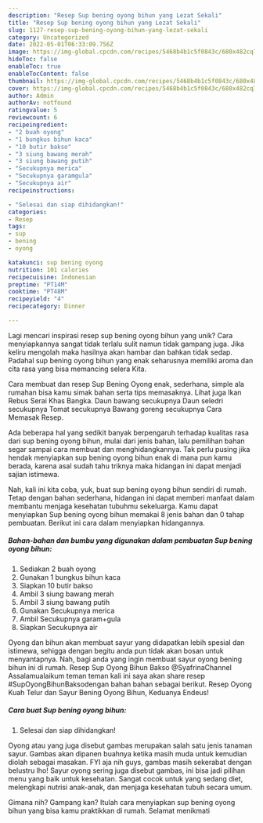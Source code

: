 ```yaml
---
description: "Resep Sup bening oyong bihun yang Lezat Sekali"
title: "Resep Sup bening oyong bihun yang Lezat Sekali"
slug: 1127-resep-sup-bening-oyong-bihun-yang-lezat-sekali
category: Uncategorized
date: 2022-05-01T06:33:09.756Z
image: https://img-global.cpcdn.com/recipes/5468b4b1c5f0843c/680x482cq70/sup-bening-oyong-bihun-foto-resep-utama.jpg
hideToc: false
enableToc: true
enableTocContent: false
thumbnail: https://img-global.cpcdn.com/recipes/5468b4b1c5f0843c/680x482cq70/sup-bening-oyong-bihun-foto-resep-utama.jpg
cover: https://img-global.cpcdn.com/recipes/5468b4b1c5f0843c/680x482cq70/sup-bening-oyong-bihun-foto-resep-utama.jpg
author: Admin
authorAv: notfound
ratingvalue: 5
reviewcount: 6
recipeingredient:
- "2 buah oyong"
- "1 bungkus bihun kaca"
- "10 butir bakso"
- "3 siung bawang merah"
- "3 siung bawang putih"
- "Secukupnya merica"
- "Secukupnya garamgula"
- "Secukupnya air"
recipeinstructions:

- "Selesai dan siap dihidangkan!"
categories:
- Resep
tags:
- sup
- bening
- oyong

katakunci: sup bening oyong 
nutrition: 101 calories
recipecuisine: Indonesian
preptime: "PT14M"
cooktime: "PT48M"
recipeyield: "4"
recipecategory: Dinner

---
```





Lagi mencari inspirasi resep sup bening oyong bihun yang unik? Cara menyiapkannya sangat tidak terlalu sulit namun tidak gampang juga. Jika keliru mengolah maka hasilnya akan hambar dan bahkan tidak sedap. Padahal sup bening oyong bihun yang enak seharusnya memiliki aroma dan cita rasa yang bisa memancing selera Kita.





Cara membuat dan resep Sup Bening Oyong enak, sederhana, simple ala rumahan bisa kamu simak bahan serta tips memasaknya. Lihat juga Ikan Rebus Serai Khas Bangka. Daun bawang secukupnya Daun seledri secukupnya Tomat secukupnya Bawang goreng secukupnya Cara Memasak Resep.

Ada beberapa hal yang sedikit banyak berpengaruh terhadap kualitas rasa dari sup bening oyong bihun, mulai dari jenis bahan, lalu pemilihan bahan segar sampai cara membuat dan menghidangkannya. Tak perlu pusing jika hendak menyiapkan sup bening oyong bihun enak di mana pun kamu berada, karena asal sudah tahu triknya maka hidangan ini dapat menjadi sajian istimewa.






Nah, kali ini kita coba, yuk, buat sup bening oyong bihun sendiri di rumah. Tetap dengan bahan sederhana, hidangan ini dapat memberi manfaat dalam membantu menjaga kesehatan tubuhmu sekeluarga. Kamu dapat menyiapkan Sup bening oyong bihun memakai 8 jenis bahan dan 0 tahap pembuatan. Berikut ini cara dalam menyiapkan hidangannya.

<!--inarticleads1-->

##### Bahan-bahan dan bumbu yang digunakan dalam pembuatan Sup bening oyong bihun:

1. Sediakan 2 buah oyong
1. Gunakan 1 bungkus bihun kaca
1. Siapkan 10 butir bakso
1. Ambil 3 siung bawang merah
1. Ambil 3 siung bawang putih
1. Gunakan Secukupnya merica
1. Ambil Secukupnya garam+gula
1. Siapkan Secukupnya air


Oyong dan bihun akan membuat sayur yang didapatkan lebih spesial dan istimewa, sehigga dengan begitu anda pun tidak akan bosan untuk menyantapnya. Nah, bagi anda yang ingin membuat sayur oyong bening bihun ini di rumah. Resep Sup Oyong Bihun Bakso @SyafrinaChannel Assalamualaikum teman teman kali ini saya akan share resep #SupOyongBihunBaksodengan bahan bahan sebagai berikut. Resep Oyong Kuah Telur dan Sayur Bening Oyong Bihun, Keduanya Endeus! 

<!--inarticleads2-->

##### Cara buat Sup bening oyong bihun:


1. Selesai dan siap dihidangkan!

Oyong atau yang juga disebut gambas merupakan salah satu jenis tanaman sayur. Gambas akan dipanen buahnya ketika masih muda untuk kemudian diolah sebagai masakan. FYI aja nih guys, gambas masih sekerabat dengan belustru lho! Sayur oyong sering juga disebut gambas, ini bisa jadi pilihan menu yang baik untuk kesehatan. Sangat cocok untuk yang sedang diet, melengkapi nutrisi anak-anak, dan menjaga kesehatan tubuh secara umum. 

Gimana nih? Gampang kan? Itulah cara menyiapkan sup bening oyong bihun yang bisa kamu praktikkan di rumah. Selamat menikmati
